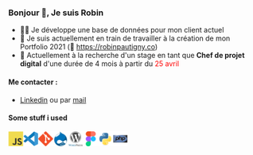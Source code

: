 ### Bonjour 👋, Je suis Robin 

- 👨‍💼 Je développe une base de données pour mon client actuel
- 🌱 Je suis actuellement en train de travailler à la création de mon Portfolio 2021 (🚧 https://robinpautigny.co)
- 🚀 Actuellement à la recherche d'un stage en tant que <b>Chef de projet digital</b> d'une durée de 4 mois à partir du <font color="red"> 25 avril</font>

#### Me contacter : 
- [Linkedin](https://www.linkedin.com/in/robin-pautigny/) ou par [mail](mailto:robin.pautigny@hetic.net)


#### Some stuff i used
<img height="30" align="left" alt="javascript"
  src="https://github.com/devicons/devicon/blob/master/icons/javascript/javascript-original.svg" />
  
  <img height="30" align="left" alt="vscode"
  src="https://github.com/devicons/devicon/blob/master/icons/vscode/vscode-original.svg" />
  
  <img height="30" align="left" alt="git"
  src="https://github.com/devicons/devicon/blob/master/icons/git/git-original.svg" />
  
  <img height="30" align="left" alt="drupal"
  src="https://github.com/devicons/devicon/blob/master/icons/drupal/drupal-original.svg" />
  
  <img height="30" align="left" alt="wordpress"
  src="https://github.com/devicons/devicon/blob/master/icons/wordpress/wordpress-original.svg" />

   <img height="30" align="left" alt="figma"
  src="https://github.com/devicons/devicon/blob/master/icons/figma/figma-original.svg" />
  
   <img height="30" align="left" alt="python"
  src="https://github.com/devicons/devicon/blob/master/icons/python/python-original.svg" />
  
   <img height="30" align="left" alt="php"
  src="https://github.com/devicons/devicon/blob/master/icons/php/php-original.svg" />
  
